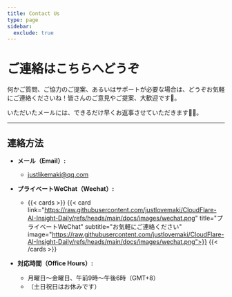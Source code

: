 ```yaml
---
title: Contact Us
type: page
sidebar:
  exclude: true
---
```

# ご連絡はこちらへどうぞ

何かご質問、ご協力のご提案、あるいはサポートが必要な場合は、どうぞお気軽にご連絡くださいね！皆さんのご意見やご提案、大歓迎です🙌。

いただいたメールには、できるだけ早くお返事させていただきます📮✨。

---

## **連絡方法**

*   **メール（Email）:**
    *   [justlikemaki@qq.com](mailto:justlikemaki@qq.com)

*   **プライベートWeChat（Wechat）:**
    *   {{< cards >}}
        {{< card link="https://raw.githubusercontent.com/justlovemaki/CloudFlare-AI-Insight-Daily/refs/heads/main/docs/images/wechat.png" title="プライベートWeChat" subtitle="お気軽にご連絡ください" image="https://raw.githubusercontent.com/justlovemaki/CloudFlare-AI-Insight-Daily/refs/heads/main/docs/images/wechat.png">}}
        {{< /cards >}}

*   **対応時間（Office Hours）:**
    *   月曜日～金曜日、午前9時～午後6時（GMT+8）
    *   （土日祝日はお休みです）